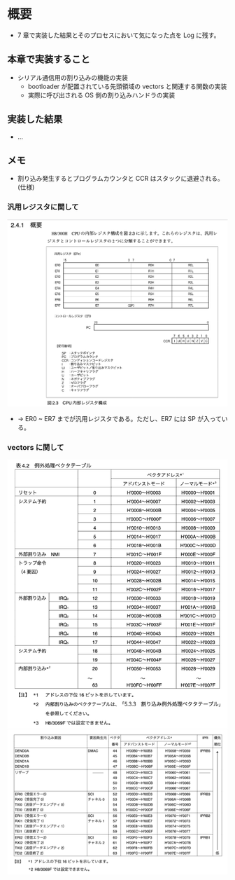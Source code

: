 # 概要

- 7 章で実装した結果とそのプロセスにおいて気になった点を Log に残す。

## 本章で実装すること

- シリアル通信用の割り込みの機能の実装
  - bootloader が配置されている先頭領域の vectors と関連する関数の実装
  - 実際に呼び出される OS 側の割り込みハンドラの実装

## 実装した結果

- ...

## メモ

- 割り込み発生するとプログラムカウンタと CCR はスタックに退避される。(仕様)

### 汎用レジスタに関して

![images/7-1.png](images/7-1.png)

- -> ER0 ~ ER7 までが汎用レジスタである。ただし、ER7 には SP が入っている。

### vectors に関して

![images/7-2.png](images/7-2.png)
![images/7-3.png](images/7-3.png)
